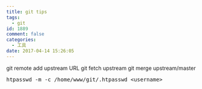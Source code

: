 ```yaml
---
title: git tips
tags:
  - git
id: 1889
comment: false
categories:
  - 工具
date: 2017-04-14 15:26:05
---
```


git remote add upstream URL
git fetch upstream
git merge upstream/master
<pre>htpasswd -m -c /home/www/git/.htpasswd &lt;username&gt;</pre>